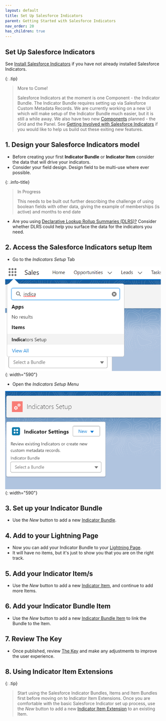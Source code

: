 ```yaml
---
layout: default
title: Set Up Salesforce Indicators
parent: Getting Started with Salesforce Indicators
nav_order: 20
has_children: true
---
```


## Set Up Salesforce Indicators

See [Install Salesforce Indicators](../install-salesforce-indicators/) if you have not already installed Salesforce Indicators.

{: .tip}
>More to Come!
>
>Salesforce Indicators at the moment is one Component - the Indicator Bundle. The Indicator Bundle requires setting up via Salesforce Custom Metadata Records. 
>We are currently working on a new UI which will make setup of the Indicator Bundle much easier, but it is still a while away. 
>We also have two new [Components](../components) planned - the Grid and the Panel. 
>See [Getting Involved with Salesforce Indicators](../getting-involved/) if you would like to help us build out these exiting new features.

## 1. Design your Salesforce Indicators model

* Before creating your first **Indicator Bundle** or **Indicator Item** consider the data that will drive your indicators. 
* Consider your field design. Design field to be multi-use where ever possible.

{: .info-title}
>In Progress
>
>This needs to be built out further describing the challenge of using boolean fields with other data, giving the example of memberships (is active) and months to end date

* Are you using [Declarative Lookup Rollup Summaries (DLRS)?](https://sfdo-community-sprints.github.io/DLRS-Documentation/) Consider whether DLRS could help you surface the data for the indicators you need.

## 2. Access the Salesforce Indicators setup Item
* Go to the *Indicators Setup* Tab

![Open Indicators Setup](../images/setup/OpenIndicatorsSetup.png){: width="590"}

* Open the *Indicators Setup Menu*

![Indicators Setup Menu](../images/setup/IndicatorsSetupMenu.png){: width="590"}

## 3. Set up your Indicator Bundle

* Use the *New* button to add a new [Indicator Bundle](indicator-bundle).

## 4. Add to your Lightning Page

* Now you can add your Indicator Bundle to your [Lightning Page](add-to-lightning-page).
* It will have no items, but it's just to show you that you are on the right track.

## 5. Add your Indicator Item/s

* Use the *New* button to add a new [Indicator Item](indicator-item), and continue to add more Items.

## 6. Add your Indicator Bundle Item

* Use the *New* button to add a new [Indicator Bundle Item](indicator-bundle-item) to link the Bundle to the Item.

## 7. Review The Key

* Once published, review [The Key](the-key) and make any adjustments to improve the user experience.

## 8. Using Indicator Item Extensions

{: .tip}
>
> Start using the Salesforce Indicator Bundles, Items and Item Bundles first before moving on to Indicator Item Extensions.
> Once you are comfortable with the basic Salesforce Indicator set up process, use the *New* button to add a new [Indicator Item Extension](item-extension) to an existing Item.



